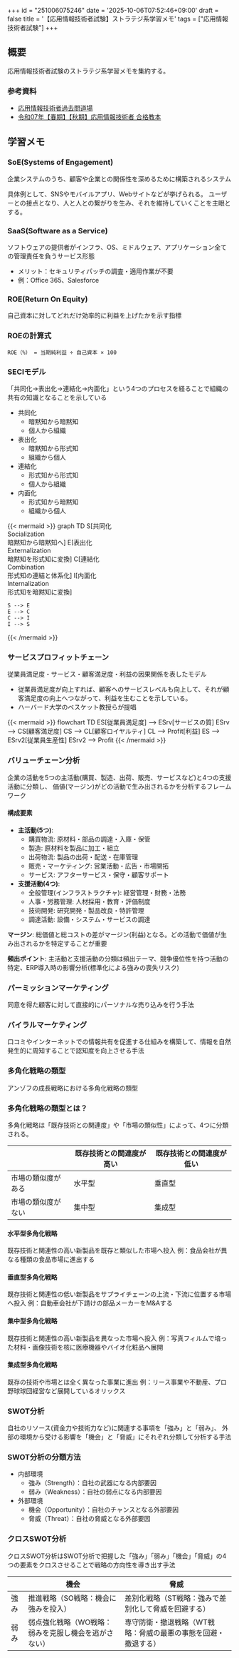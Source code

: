 +++
id = "251006075246"
date = '2025-10-06T07:52:46+09:00'
draft = false
title = '【応用情報技術者試験】ストラテジ系学習メモ'
tags = ["応用情報技術者試験"]
+++
## 概要

応用情報技術者試験のストラテジ系学習メモを集約する。

### 参考資料
- [応用情報技術者過去問道場](https://www.ap-siken.com/apkakomon.php)
- [令和07年【春期】【⁠秋期】応用情報技術者 合格教本](https://gihyo.jp/book/2024/978-4-297-14620-7)

## 学習メモ

### SoE(Systems of Engagement)

企業システムのうち、顧客や企業との関係性を深めるために構築されるシステム

具体例として、SNSやモバイルアプリ、Webサイトなどが挙げられる。
ユーザーとの接点となり、人と人との繋がりを生み、それを維持していくことを主眼とする。

### SaaS(Software as a Service)

ソフトウェアの提供者がインフラ、OS、ミドルウェア、アプリケーション全ての管理責任を負うサービス形態

- メリット：セキュリティパッチの調査・適用作業が不要
- 例：Office 365、Salesforce

### ROE(Return On Equity)

自己資本に対してどれだけ効率的に利益を上げたかを示す指標

### ROEの計算式

`ROE（%） = 当期純利益 ÷ 自己資本 × 100`

### SECIモデル

「共同化→表出化→連結化→内面化」という4つのプロセスを経ることで組織の共有の知識となることを示している

- 共同化
  - 暗黙知から暗黙知
  - 個人から組織
- 表出化
  - 暗黙知から形式知
  - 組織から個人
- 連結化
  - 形式知から形式知
  - 個人から組織
- 内面化
  - 形式知から暗黙知
  - 組織から個人

{{< mermaid >}}
graph TD
    S[共同化<br>Socialization<br>暗黙知から暗黙知へ]
    E[表出化<br>Externalization<br>暗黙知を形式知に変換]
    C[連結化<br>Combination<br>形式知の連結と体系化]
    I[内面化<br>Internalization<br>形式知を暗黙知に変換]

    S --> E
    E --> C
    C --> I
    I --> S
{{< /mermaid >}}

### サービスプロフィットチェーン

従業員満足度・サービス・顧客満足度・利益の因果関係を表したモデル

- 従業員満足度が向上すれば、顧客へのサービスレベルも向上して、それが顧客満足度の向上へつながって、利益を生むことを示している。
- ハーバード大学のベスケット教授らが提唱

{{< mermaid >}}
flowchart TD
    ES[従業員満足度] --> ESrv[サービスの質]
    ESrv --> CS[顧客満足度]
    CS --> CL[顧客ロイヤルティ]
    CL --> Profit[利益]
    ES --> ESrv2[従業員生産性]
    ESrv2 --> Profit
{{< /mermaid >}}

### バリューチェーン分析

企業の活動を5つの主活動(購買、製造、出荷、販売、サービスなど)と4つの支援活動に分類し、
価値(マージン)がどの活動で生み出されるかを分析するフレームワーク

#### 構成要素

- **主活動(5つ)**:
  - 購買物流: 原材料・部品の調達・入庫・保管
  - 製造: 原材料を製品に加工・組立
  - 出荷物流: 製品の出荷・配送・在庫管理
  - 販売・マーケティング: 営業活動・広告・市場開拓
  - サービス: アフターサービス・保守・顧客サポート
- **支援活動(4つ)**:
  - 全般管理(インフラストラクチャ): 経営管理・財務・法務
  - 人事・労務管理: 人材採用・教育・評価制度
  - 技術開発: 研究開発・製品改良・特許管理
  - 調達活動: 設備・システム・サービスの調達

**マージン**: 総価値と総コストの差がマージン(利益)となる。どの活動で価値が生み出されるかを特定することが重要

**頻出ポイント**: 主活動と支援活動の分類は頻出テーマ、競争優位性を持つ活動の特定、ERP導入時の影響分析(標準化による強みの喪失リスク)

### パーミッションマーケティング

同意を得た顧客に対して直接的にパーソナルな売り込みを行う手法

### バイラルマーケティング

口コミやインターネットでの情報共有を促進する仕組みを構築して、情報を自然発生的に周知することで認知度を向上させる手法

### 多角化戦略の類型

アンゾフの成長戦略における多角化戦略の類型

### 多角化戦略の類型とは？

多角化戦略は「既存技術との関連度」や「市場の類似性」によって、4つに分類される。

||既存技術との関連度が高い|既存技術との関連度が低い|
|---|---|---|
|市場の類似度がある|水平型|垂直型|
|市場の類似度がない|集中型|集成型|

#### 水平型多角化戦略

既存技術と関連性の高い新製品を既存と類似した市場へ投入
例：食品会社が異なる種類の食品市場に進出する

#### 垂直型多角化戦略

既存技術と関連性の低い新製品をサプライチェーンの上流・下流に位置する市場へ投入
例：自動車会社が下請けの部品メーカーをM&Aする

#### 集中型多角化戦略

既存技術と関連性の高い新製品を異なった市場へ投入
例：写真フィルムで培った材料・画像技術を核に医療機器やバイオ化粧品へ展開

#### 集成型多角化戦略

既存の技術や市場とは全く異なった事業に進出
例：リース事業や不動産、プロ野球球団経営など展開しているオリックス

### SWOT分析

自社のリソース(資金力や技術力など)に関連する事項を「強み」と「弱み」、
外部の環境から受ける影響を「機会」と「脅威」にそれぞれ分類して分析する手法

### SWOT分析の分類方法

- 内部環境
  - 強み（Strength）：自社の武器になる内部要因
  - 弱み（Weakness）：自社の弱点になる内部要因
- 外部環境
  - 機会（Opportunity）：自社のチャンスとなる外部要因
  - 脅威（Threat）：自社の脅威となる外部要因

### クロスSWOT分析

クロスSWOT分析はSWOT分析で把握した「強み」「弱み」「機会」「脅威」の4つの要素をクロスさせることで戦略の方向性を導き出す手法

||機会|脅威|
|---|---|---|
|強み|推進戦略（SO戦略：機会に強みを投入）|差別化戦略（ST戦略：強みで差別化して脅威を回避する）|
|弱み|弱点強化戦略（WO戦略：弱みを克服し機会を逃がさない）|専守防衛・撤退戦略（WT戦略：脅威の最悪の事態を回避・撤退する）|

